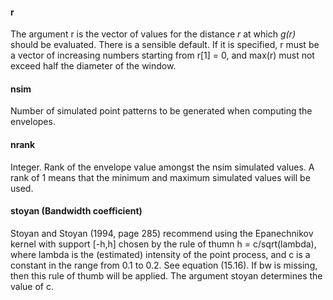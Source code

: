 #### r 

The argument r is the vector of values for the distance *r* at which *g(r)* should be evaluated. There is a sensible default. If it is specified, r must be a vector of increasing numbers starting from r[1] = 0, and max(r) must not exceed half the diameter of the window.

#### nsim

Number of simulated point patterns to be generated when computing the envelopes.

#### nrank

Integer. Rank of the envelope value amongst the nsim simulated values. A rank of 1 means that the minimum and maximum simulated values will be used.

#### stoyan (Bandwidth coefficient)

Stoyan and Stoyan (1994, page 285) recommend using the Epanechnikov kernel with support [-h,h] chosen by the rule of thumn h = c/sqrt(lambda), where lambda is the (estimated) intensity of the point process, and c is a constant in the range from 0.1 to 0.2. See equation (15.16). If bw is missing, then this rule of thumb will be applied. The argument stoyan determines the value of c.